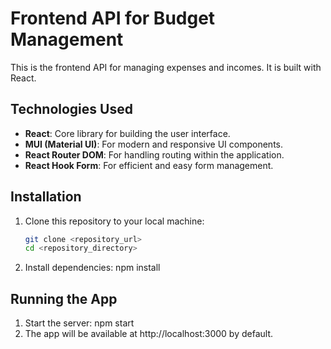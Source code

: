 # Frontend API for Budget Management

This is the frontend API for managing expenses and incomes. It is built with React.

## Technologies Used

- **React**: Core library for building the user interface.
- **MUI (Material UI)**: For modern and responsive UI components.
- **React Router DOM**: For handling routing within the application.
- **React Hook Form**: For efficient and easy form management.

## Installation

1. Clone this repository to your local machine:
   ```bash
   git clone <repository_url>
   cd <repository_directory>
2. Install dependencies:
    npm install

## Running the App

1. Start the server:
    npm start
2. The app will be available at http://localhost:3000 by default.